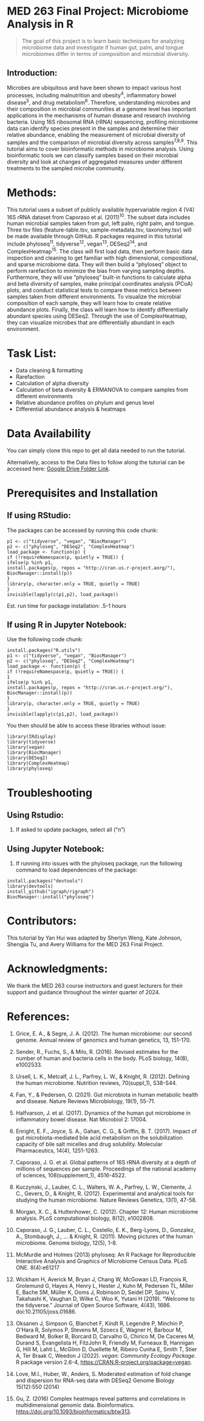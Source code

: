 # MED 263 Final Project: Microbiome Analysis in R

> The goal of this project is to learn basic techniques for analyzing microbiome data and investigate if human gut, palm, and tongue microbiomes differ in terms of composition and microbial diversity. 

## Introduction:
Microbes are ubiquitous and have been shown to impact various host processes, including malnutrition and obesity<sup>4</sup>, inflammatory bowel disease<sup>5</sup>, and drug metabolism<sup>6</sup>. Therefore, understanding microbes and their composition in microbial communities at a genome level has important applications in the mechanisms of human disease and research involving bacteria. Using 16S ribosomal RNA (rRNA) sequencing, profiling microbiome data can identify species present in the samples and determine their relative abundance, enabling the measurement of microbial diversity of samples and the comparison of microbial diversity across samples<sup>7,8,9</sup>. This tutorial aims to cover bioinformatic methods in microbiome analysis. Using bioinformatic tools we can classify samples based on their microbial diversity and look at changes of aggregated measures under different treatments to the sampled microbe community.

# Methods:
This tutorial uses a subset of publicly available hypervariable region 4 (V4) 16S rRNA dataset from Caporaso et al. (2011)<sup>10</sup>. The subset data includes human microbial samples taken from gut, left palm, right palm, and tongue. Three tsv files (feature-table.tsv, sample-metadata.tsv, taxonomy.tsv) will be made available through GitHub. R packages required in this tutorial include phyloseq<sup>11</sup>, tidyverse<sup>12</sup>, vegan<sup>13</sup>, DESeq2<sup>14</sup>, and ComplexHeatmap<sup>15</sup>.
The class will first load data, then perform basic data inspection and cleaning to get familiar with high dimensional, compositional, and sparse microbiome data. They will then build a “phyloseq” object to perform rarefaction to minimize the bias from varying sampling depths. Furthermore, they will use “phyloseq” built-in functions to calculate alpha and beta diversity of samples, make principal coordinates analysis (PCoA) plots, and conduct statistical tests to compare these metrics between samples taken from different environments. To visualize the microbial composition of each sample, they will learn how to create relative abundance plots. Finally, the class will learn how to identify differentially abundant species using DESeq2. Through the use of ComplexHeatmap, they can visualize microbes that are differentially abundant in each environment.

# Task List:

* Data cleaning & formatting
* Rarefaction
* Calculation of alpha diversity
* Calculation of beta diversity & ERMANOVA to compare samples from different environments
* Relative abundance profiles on phylum and genus level
* Differential abundance analysis & heatmaps

# Data Availability
You can simply clone this repo to get all data needed to run the tutorial. 

Alternatively, access to the Data files to follow along the tutorial can be accessed here: [Google Drive Folder Link](https://drive.google.com/drive/folders/1L4oR2CkqmCIcGuHUSuyaQnW9GlauV3yo?usp=drive_link).

# Prerequisites and Installation
## If using RStudio:
The packages can be accessed by running this code chunk:

```{r}
p1 <- c("tidyverse", "vegan", "BiocManager")
p2 <- c("phyloseq", "DESeq2", "ComplexHeatmap")
load_package <- function(p) {
if (!requireNamespace(p, quietly = TRUE)) {
ifelse(p %in% p1,
install.packages(p, repos = "http://cran.us.r-project.aorg/"),
BiocManager::install(p))
}
library(p, character.only = TRUE, quietly = TRUE)
}
invisible(lapply(c(p1,p2), load_package))
```

Est. run time for package installation: .5-1 hours

## If using R in Jupyter Notebook:
Use the following code chunk:
```{r}
install.packages("R.utils")
p1 <- c("tidyverse", "vegan", "BiocManager")
p2 <- c("phyloseq", "DESeq2", "ComplexHeatmap")
load_package <- function(p) {
if (!requireNamespace(p, quietly = TRUE)) {
1
ifelse(p %in% p1,
install.packages(p, repos = "http://cran.us.r-project.org/"),
BiocManager::install(p))
}
library(p, character.only = TRUE, quietly = TRUE)
}
invisible(lapply(c(p1,p2), load_package))
```

You then should be able to access these libraries without issue:
```{r}
library(IRdisplay)
library(tidyverse)
library(vegan)
library(BiocManager)
library(DESeq2)
library(ComplexHeatmap)
library(phyloseq)
```

# Troubleshooting
## Using Rstudio:

1. If asked to update packages, select all (“n”)

## Using Jupyter Notebook:

1. If running into issues with the phyloseq package, run the following command to load dependencies of
the package:

```{r}
install.packages("devtools")
library(devtools)
install_github("igraph/rigraph")
BiocManager::install("phyloseq")
```

# Contributors:
This tutorial by Yan Hui was adapted by Sherlyn Weng, Kate Johnson, Shengjia Tu, and Avery Williams for the MED 263 Final Project.

# Acknowledgments:
We thank the MED 263 course instructors and guest lecturers for their support and guidance throughout the winter quarter of 2024.

# References:

1. Grice, E. A., & Segre, J. A. (2012). The human microbiome: our second genome. Annual review of genomics and human genetics, 13, 151-170.

2. Sender, R., Fuchs, S., & Milo, R. (2016). Revised estimates for the number of human and bacteria cells in the body. PLoS biology, 14(8), e1002533.

3. Ursell, L. K., Metcalf, J. L., Parfrey, L. W., & Knight, R. (2012). Defining the human microbiome. Nutrition reviews, 70(suppl_1), S38-S44.

4. Fan, Y., & Pedersen, O. (2021). Gut microbiota in human metabolic health and disease. Nature Reviews Microbiology, 19(1), 55-71.

5. Halfvarson, J. et al. (2017). Dynamics of the human gut microbiome in inflammatory bowel disease. Nat Microbiol 2: 17004.

6. Enright, E. F., Joyce, S. A., Gahan, C. G., & Griffin, B. T. (2017). Impact of gut microbiota-mediated bile acid metabolism on the solubilization capacity of bile salt micelles and drug solubility. Molecular Pharmaceutics, 14(4), 1251-1263.

7. Caporaso, J. G. et al. Global patterns of 16S rRNA diversity at a depth of millions of sequences per sample. Proceedings of the national academy of sciences, 108(supplement_1), 4516-4522.

8. Kuczynski, J., Lauber, C. L., Walters, W. A., Parfrey, L. W., Clemente, J. C., Gevers, D., & Knight, R. (2012). Experimental and analytical tools for studying the human microbiome. Nature Reviews Genetics, 13(1), 47-58.

9. Morgan, X. C., & Huttenhower, C. (2012). Chapter 12: Human microbiome analysis. PLoS computational biology, 8(12), e1002808.

10. Caporaso, J. G., Lauber, C. L., Costello, E. K., Berg-Lyons, D., Gonzalez, A., Stombaugh, J., ... & Knight, R. (2011). Moving pictures of the human microbiome. Genome biology, 12(5), 1-8.

11. McMurdie and Holmes (2013) phyloseq: An R Package for Reproducible Interactive Analysis and Graphics of Microbiome Census Data. PLoS ONE. 8(4):e61217

12. Wickham H, Averick M, Bryan J, Chang W, McGowan LD, François R, Grolemund G, Hayes A, Henry L, Hester J, Kuhn M, Pedersen TL, Miller E, Bache SM, Müller K, Ooms J, Robinson D, Seidel DP, Spinu V, Takahashi K, Vaughan D, Wilke C, Woo K, Yutani H (2019). “Welcome to the tidyverse.” Journal of Open Source Software, 4(43), 1686. doi:10.21105/joss.01686.

13. Oksanen J, Simpson G, Blanchet F, Kindt R, Legendre P, Minchin P, O'Hara R, Solymos P, Stevens M, Szoecs E, Wagner H, Barbour M, Bedward M, Bolker B, Borcard D, Carvalho G, Chirico M, De Caceres M, Durand S, Evangelista H, FitzJohn R, Friendly M, Furneaux B, Hannigan G, Hill M, Lahti L, McGlinn D, Ouellette M, Ribeiro Cunha E, Smith T, Stier A, Ter Braak C, Weedon J (2022). _vegan: Community Ecology Package_. R package version 2.6-4, <https://CRAN.R-project.org/package=vegan>.

14. Love, M.I., Huber, W., Anders, S. Moderated estimation of fold change and dispersion for RNA-seq data with DESeq2 Genome Biology 15(12):550 (2014)

15. Gu, Z. (2016) Complex heatmaps reveal patterns and correlations in multidimensional genomic data. Bioinformatics. https://doi.org/10.1093/bioinformatics/btw313.
